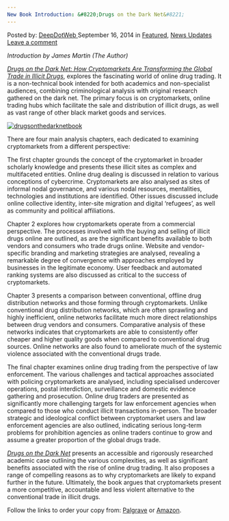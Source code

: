 ```yaml
---
New Book Introduction: &#8220;Drugs on the Dark Net&#8221;
---
```

<article class="post-listing post-7104 post type-post status-publish format-standard has-post-thumbnail hentry  tag-dark tag-net">
    <div class="post-inner">
        <span>Posted by: <a href="https://www.deepdotweb.com/author/admin/" title="">DeepDotWeb </a></span>
    <span>September 16, 2014</span>
    <span>in <a href="https://www.deepdotweb.com/category/deepdot-news/" rel="category tag">Featured</a>, <a href="https://www.deepdotweb.com/category/news-updates/" rel="category tag">News Updates</a></span>
    <span><a href="https://www.deepdotweb.com/2014/09/16/new-book-drugs-dark-net/#respond">Leave a comment</a></span>
    </p>
    <div class="clear"></div>
    <div class="entry">
    <p><em>Introduction by James Martin (The Author)</em></p>
    <p><em><a href="http://www.palgrave.com/page/detail/drugs-on-the-dark-net-james-martin/?K=9781137399045">Drugs on the Dark Net: How Cryptomarkets Are Transforming the Global Trade in Illicit Drugs</a></em>, explores the fascinating world of online drug trading. It is a non-technical book intended for both academics and non-specialist audiences, combining criminological analysis with original research gathered on the dark net. The primary focus is on cryptomarkets, online trading hubs which facilitate the sale and distribution of illicit drugs, as well as vast range of other black market goods and services.</p>
    <p><a href="/imgs/2014/09/drugsonthedarknetbook1.png"><img class="aligncenter  wp-image-7120" src="/imgs/2014/09/drugsonthedarknetbook1.png" alt="drugsonthedarknetbook" width="314" height="502" srcset="/imgs/2014/09/drugsonthedarknetbook1.png 400w, /imgs/2014/09/drugsonthedarknetbook1-188x300.png 188w" sizes="(max-width: 314px) 100vw, 314px"/></a></p>
    <p>There are four main analysis chapters, each dedicated to examining cryptomarkets from a different perspective:</p>
    <p>The first chapter grounds the concept of the cryptomarket in broader scholarly knowledge and presents these illicit sites as complex and multifaceted entities. Online drug dealing is discussed in relation to various conceptions of cybercrime. Cryptomarkets are also analysed as sites of informal nodal governance, and various nodal resources, mentalities, technologies and institutions are identified. Other issues discussed include online collective identity, inter-site migration and digital ‘refugees’, as well as community and political affiliations.</p>
    <p>Chapter 2 explores how cryptomarkets operate from a commercial perspective. The processes involved with the buying and selling of illicit drugs online are outlined, as are the significant benefits available to both vendors and consumers who trade drugs online. Website and vendor-specific branding and marketing strategies are analysed, revealing a remarkable degree of convergence with approaches employed by businesses in the legitimate economy. User feedback and automated ranking systems are also discussed as critical to the success of cryptomarkets.</p>
    <p>Chapter 3 presents a comparison between conventional, offline drug distribution networks and those forming through cryptomarkets. Unlike conventional drug distribution networks, which are often sprawling and highly inefficient, online networks facilitate much more direct relationships between drug vendors and consumers. Comparative analysis of these networks indicates that cryptomarkets are able to consistently offer cheaper and higher quality goods when compared to conventional drug sources. Online networks are also found to ameliorate much of the systemic violence associated with the conventional drugs trade.</p>
    <p>The final chapter examines online drug trading from the perspective of law enforcement. The various challenges and tactical approaches associated with policing cryptomarkets are analysed, including specialised undercover operations, postal interdiction, surveillance and domestic evidence gathering and prosecution. Online drug traders are presented as significantly more challenging targets for law enforcement agencies when compared to those who conduct illicit transactions in-person. The broader strategic and ideological conflict between cryptomarket users and law enforcement agencies are also outlined, indicating serious long-term problems for prohibition agencies as online traders continue to grow and assume a greater proportion of the global drugs trade.</p>
    <p><em><a href="http://www.palgrave.com/page/detail/drugs-on-the-dark-net-james-martin/?K=9781137399045" target="_blank">Drugs on the Dark Net</a> </em>presents an accessible and rigorously researched academic case outlining the various complexities, as well as significant benefits associated with the rise of online drug trading. It also proposes a range of compelling reasons as to why cryptomarkets are likely to expand further in the future. Ultimately, the book argues that cryptomarkets present a more competitive, accountable and less violent alternative to the conventional trade in illicit drugs.</p>
    <p>Follow the links to order your copy from: <a href="http://www.palgrave.com/page/detail/drugs-on-the-dark-net-james-martin/?K=9781137399045" target="_blank">Palgrave</a> or <a href="http://www.amazon.com/Drugs-Dark-Net-Cryptomarkets-Transforming/dp/113739904X" target="_blank">Amazon</a>.</p>
    </div>
    <span style="display:none"> <a href="https://www.deepdotweb.com/tag/dark/" rel="tag">dark</a>  <a href="https://www.deepdotweb.com/tag/net/" rel="tag">net</a></span> <span style="display:none" class="updated">2014-09-16</span>
    <div style="display:none" class="vcard author" itemprop="author" itemscope itemtype="http://schema.org/Person"><strong class="fn" itemprop="name">
    </div>
</article>

